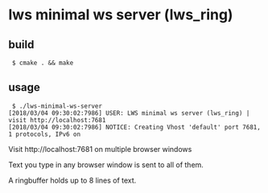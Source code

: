 # lws minimal ws server (lws_ring)

## build

```
 $ cmake . && make
```

## usage

```
 $ ./lws-minimal-ws-server
[2018/03/04 09:30:02:7986] USER: LWS minimal ws server (lws_ring) | visit http://localhost:7681
[2018/03/04 09:30:02:7986] NOTICE: Creating Vhost 'default' port 7681, 1 protocols, IPv6 on
```

Visit http://localhost:7681 on multiple browser windows

Text you type in any browser window is sent to all of them.

A ringbuffer holds up to 8 lines of text.

